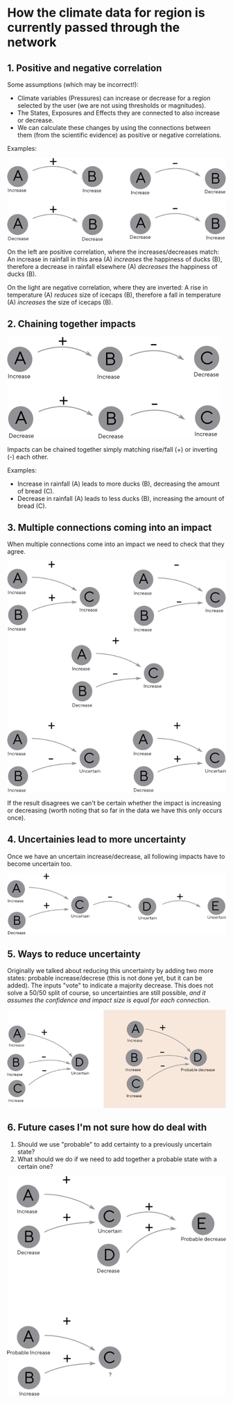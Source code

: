# How the climate data for region is currently passed through the network


    
## 1. Positive and negative correlation

Some assumptions (which may be incorrect!):

* Climate variables (Pressures) can increase or decrease for a region
  selected by the user (we are not using thresholds or magnitudes).
* The States, Exposures and Effects they are connected to also
  increase or decrease.
* We can calculate these changes by using the connections between them
  (from the scientific evidence) as positive or negative correlations.

Examples:
        
![](images/single.png)

On the left are positive correlation, where the increases/decreases
match: An increase in rainfall in this area (A) *increases* the
happiness of ducks (B), therefore a decrease in rainfall elsewhere (A)
*decreases* the happiness of ducks (B).

On the light are negative correlation, where they are inverted: A rise
in temperature (A) *reduces* size of icecaps (B), therefore a fall in
temperature (A) *increases* the size of icecaps (B).

## 2. Chaining together impacts

![](images/double.png)

Impacts can be chained together simply matching rise/fall (+) or
inverting (-) each other.

Examples:

* Increase in rainfall (A) leads to more ducks (B), decreasing the amount of bread (C).
* Decrease in rainfall (A) leads to less ducks (B), increasing the amount of bread (C).

## 3. Multiple connections coming into an impact

When multiple connections come into an impact we need to check that they agree.
    
![](images/adding.png)

If the result disagrees we can't be certain whether the impact is
increasing or decreasing (worth noting that so far in the data we have
this only occurs once).

## 4. Uncertainies lead to more uncertainty

Once we have an uncertain increase/decrease, all following impacts
have to become uncertain too.

![](images/uncertain-more.png)

## 5. Ways to reduce uncertainty

Originally we talked about reducing this uncertainty by adding two
more states: probable increase/decrese (this is not done yet, but it
can be added). The inputs "vote" to indicate a majority decrease. This
does not solve a 50/50 split of course, so uncertainties are still
possible, *and it assumes the confidence and impact size is equal for
each connection*.
    
![](images/probable.png)

## 6. Future cases I'm not sure how do deal with

1. Should we use "probable" to add certainty to a previously uncertain state?
2. What should we do if we need to add together a probable state with a certain one?

![](images/probable2.png)

